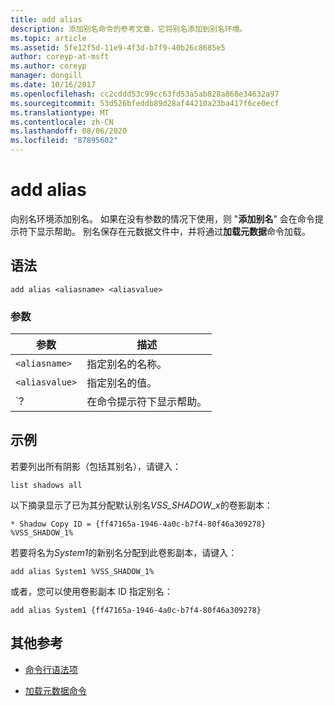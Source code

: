 ```yaml
---
title: add alias
description: 添加别名命令的参考文章，它将别名添加到别名环境。
ms.topic: article
ms.assetid: 5fe12f5d-11e9-4f3d-b7f9-40b26c8685e5
author: coreyp-at-msft
ms.author: coreyp
manager: dongill
ms.date: 10/16/2017
ms.openlocfilehash: cc2cddd53c99cc63fd53a5ab828a868e34632a97
ms.sourcegitcommit: 53d526bfeddb89d28af44210a23ba417f6ce0ecf
ms.translationtype: MT
ms.contentlocale: zh-CN
ms.lasthandoff: 08/06/2020
ms.locfileid: "87895602"
---
```

# <a name="add-alias"></a>add alias

向别名环境添加别名。 如果在没有参数的情况下使用，则 "**添加别名**" 会在命令提示符下显示帮助。 别名保存在元数据文件中，并将通过**加载元数据**命令加载。

## <a name="syntax"></a>语法

```
add alias <aliasname> <aliasvalue>
```

### <a name="parameters"></a>参数

| 参数 | 描述 |
| --------- | ----------- |
| `<aliasname>` | 指定别名的名称。 |
| `<aliasvalue>` | 指定别名的值。 |
| `? | 在命令提示符下显示帮助。 |

## <a name="examples"></a>示例

若要列出所有阴影（包括其别名），请键入：

```
list shadows all
```

以下摘录显示了已为其分配默认别名*VSS_SHADOW_x*的卷影副本：

```
* Shadow Copy ID = {ff47165a-1946-4a0c-b7f4-80f46a309278}
%VSS_SHADOW_1%
```

若要将名为*System1*的新别名分配到此卷影副本，请键入：

```
add alias System1 %VSS_SHADOW_1%
```

或者，您可以使用卷影副本 ID 指定别名：

```
add alias System1 {ff47165a-1946-4a0c-b7f4-80f46a309278}
```

## <a name="additional-references"></a>其他参考

- [命令行语法项](command-line-syntax-key.md)

- [加载元数据命令](load-metadata.md)
